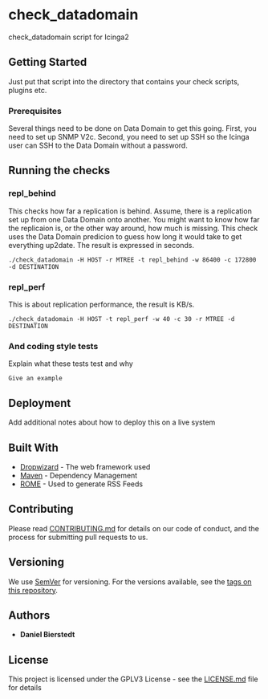 # check_datadomain
check_datadomain script for Icinga2

## Getting Started

Just put that script into the directory that contains your check scripts, plugins etc.

### Prerequisites

Several things need to be done on Data Domain to get this going. First, you need to set up SNMP V2c. Second, you need to set up SSH so the Icinga user can SSH to the Data Domain without a password.

## Running the checks

### repl_behind

This checks how far a replication is behind. Assume, there is a replication set up from one Data Domain onto another. You might want to know how far the replicaion is, or the other way around, how much is missing. This check uses the Data Domain predicion to guess how long it would take to get everything up2date. The result is expressed in seconds.

```
./check_datadomain -H HOST -r MTREE -t repl_behind -w 86400 -c 172800 -d DESTINATION
```

### repl_perf

This is about replication performance, the result is KB/s.

```
./check_datadomain -H HOST -t repl_perf -w 40 -c 30 -r MTREE -d DESTINATION
```


### And coding style tests

Explain what these tests test and why

```
Give an example
```

## Deployment

Add additional notes about how to deploy this on a live system

## Built With

* [Dropwizard](http://www.dropwizard.io/1.0.2/docs/) - The web framework used
* [Maven](https://maven.apache.org/) - Dependency Management
* [ROME](https://rometools.github.io/rome/) - Used to generate RSS Feeds

## Contributing

Please read [CONTRIBUTING.md](https://gist.github.com/PurpleBooth/b24679402957c63ec426) for details on our code of conduct, and the process for submitting pull requests to us.

## Versioning

We use [SemVer](http://semver.org/) for versioning. For the versions available, see the [tags on this repository](https://github.com/your/project/tags). 

## Authors

* **Daniel Bierstedt**

## License

This project is licensed under the GPLV3 License - see the [LICENSE.md](LICENSE.md) file for details

